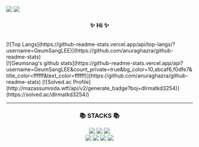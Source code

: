 <img src="https://capsule-render.vercel.app/api?type=Waving&color=0:abcaf6,100:f0dfe7&height=180&section=header&text=Welcome%20to%20GeumSang's%20GitHub%20👋&fontColor=ffffff&animation=twinkling&fontSize=40&fontAlignY=50&fontAlign=50" />
<a href="https://hits.seeyoufarm.com"><img src="https://hits.seeyoufarm.com/api/count/incr/badge.svg?url=https%3A%2F%2Fgithub.com%2Fgjbae1212%2Fhit-counter&count_bg=%23ABCAF6&title_bg=%23FFE4EF&icon=github.svg&icon_color=%23FFFFFF&title=hits&edge_flat=false"/></a>
<br>
<h3 align="center">✨ Hi ✨</h3>

<br>
[![Top Langs](https://github-readme-stats.vercel.app/api/top-langs/?username=GeumSangLEE)](https://github.com/anuraghazra/github-readme-stats)
<br>
[![Geumsnag's github stats](https://github-readme-stats.vercel.app/api?username=GeumSangLEE&count_private=true&bg_color=10,abcaf6,f0dfe7&title_color=ffffff&text_color=ffffff)](https://github.com/anuraghazra/github-readme-stats)
[![Solved.ac Profile](http://mazassumnida.wtf/api/v2/generate_badge?boj=dlrmatkd3254)](https://solved.ac/dlrmatkd3254/)
<hr/>
<h3 align="center">📚 STACKS 📚</h3>
<div align="center">
<img src="https://img.shields.io/badge/Python-3776AB?style=flat&logo=Python&logoColor=white"/>
<img src="https://img.shields.io/badge/GitHub-20232a?style=flat&logo=GitHub&logoColor=white"/>
<img src="https://img.shields.io/badge/git-F05032?style=flat&logo=git&logoColor=white"/>
<br>
<img src="https://img.shields.io/badge/Notion-ffffff?style=flat&logo=Notion&logoColor=black"/>
<img src="https://img.shields.io/badge/mysql-4479A1?style=flat&logo=mysql&logoColor=white"/>
<img src="https://img.shields.io/badge/linux-FCC624?style=flat&logo=linux&logoColor=black"/>
<img src="https://img.shields.io/badge/PyTorch-EE4C2C?style=flat&logo=linux&logoColor=white"/>
  <br>
</div>

<br>



<!--
**GeumSangLEE/GeumSangLEE** is a ✨ _special_ ✨ repository because its `README.md` (this file) appears on your GitHub profile.

Here are some ideas to get you started:

- 🔭 I’m currently working on ...
- 🌱 I’m currently learning ...
- 👯 I’m looking to collaborate on ...
- 🤔 I’m looking for help with ...
- 💬 Ask me about ...
- 📫 How to reach me: ...
- 😄 Pronouns: ...
- ⚡ Fun fact: ...
-->

